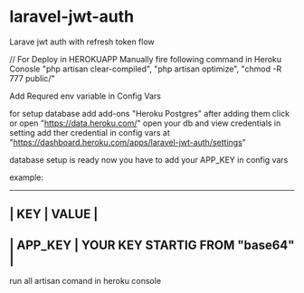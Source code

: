 # laravel-jwt-auth
Larave jwt auth with refresh token flow

// For Deploy in HEROKUAPP
Manually fire following command in Heroku Conosle
 "php artisan clear-compiled",
 "php artisan optimize",
 "chmod -R 777 public/"

 Add Requred env variable in Config Vars

for setup database add add-ons "Heroku Postgres"
after adding them click or open "https://data.heroku.com/"
open your db and view credentials in setting add ther credential in config vars at "https://dashboard.heroku.com/apps/laravel-jwt-auth/settings"

database setup is ready now you have to add your APP_KEY in config vars

example:
_______________________________________________
| KEY         |             VALUE               |
------------------------------------------------
| APP_KEY     |  YOUR KEY STARTIG FROM "base64" |
------------------------------------------------

run all artisan comand in heroku console